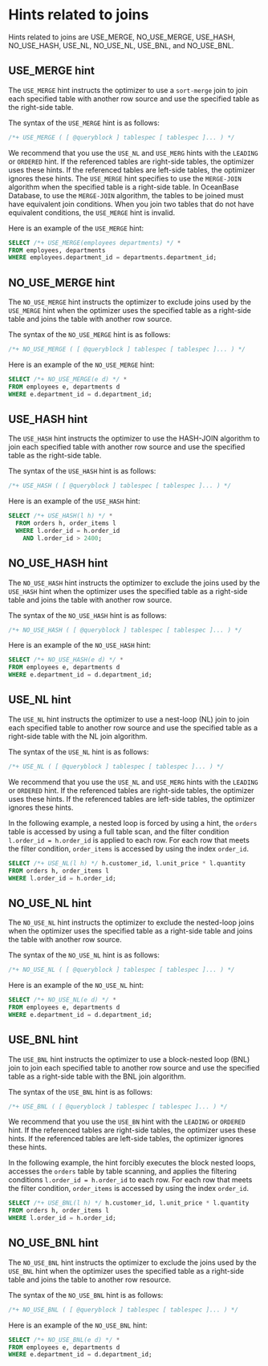 # Hints related to joins

Hints related to joins are USE_MERGE, NO_USE_MERGE, USE_HASH, NO_USE_HASH, USE_NL, NO_USE_NL, USE_BNL, and NO_USE_BNL.

## USE_MERGE hint

The `USE_MERGE` hint instructs the optimizer to use a `sort-merge` join to join each specified table with another row source and use the specified table as the right-side table.

The syntax of the `USE_MERGE` hint is as follows:

```sql
/*+ USE_MERGE ( [ @queryblock ] tablespec [ tablespec ]... ) */
```

We recommend that you use the `USE_NL` and `USE_MERG` hints with the `LEADING` or `ORDERED` hint. If the referenced tables are right-side tables, the optimizer uses these hints. If the referenced tables are left-side tables, the optimizer ignores these hints. The `USE_MERGE` hint specifies to use the `MERGE-JOIN` algorithm when the specified table is a right-side table. In OceanBase Database, to use the `MERGE-JOIN` algorithm, the tables to be joined must have equivalent join conditions. When you join two tables that do not have equivalent conditions, the `USE_MERGE` hint is invalid.

Here is an example of the `USE_MERGE` hint:

```sql
SELECT /*+ USE_MERGE(employees departments) */ *
FROM employees, departments
WHERE employees.department_id = departments.department_id;
```

## NO_USE_MERGE hint

The `NO_USE_MERGE` hint instructs the optimizer to exclude joins used by the `USE_MERGE` hint when the optimizer uses the specified table as a right-side table and joins the table with another row source.

The syntax of the `NO_USE_MERGE` hint is as follows:

```sql
/*+ NO_USE_MERGE ( [ @queryblock ] tablespec [ tablespec ]... ) */
```

Here is an example of the `NO_USE_MERGE` hint:

```sql
SELECT /*+ NO_USE_MERGE(e d) */ *
FROM employees e, departments d
WHERE e.department_id = d.department_id;
```

## USE_HASH hint

The `USE_HASH` hint instructs the optimizer to use the HASH-JOIN algorithm to join each specified table with another row source and use the specified table as the right-side table.

The syntax of the `USE_HASH` hint is as follows:

```sql
/*+ USE_HASH ( [ @queryblock ] tablespec [ tablespec ]... ) */
```

Here is an example of the `USE_HASH` hint:

```sql
SELECT /*+ USE_HASH(l h) */ *
  FROM orders h, order_items l
  WHERE l.order_id = h.order_id
    AND l.order_id > 2400;
```

## NO_USE_HASH hint

The `NO_USE_HASH` hint instructs the optimizer to exclude the joins used by the `USE_HASH` hint when the optimizer uses the specified table as a right-side table and joins the table with another row source.

The syntax of the `NO_USE_HASH` hint is as follows:

```sql
/*+ NO_USE_HASH ( [ @queryblock ] tablespec [ tablespec ]... ) */
```

Here is an example of the `NO_USE_HASH` hint:

```sql
SELECT /*+ NO_USE_HASH(e d) */ *
FROM employees e, departments d
WHERE e.department_id = d.department_id;
```

## USE_NL hint

The `USE_NL` hint instructs the optimizer to use a nest-loop (NL) join to join each specified table to another row source and use the specified table as a right-side table with the NL join algorithm.

The syntax of the `USE_NL` hint is as follows:

```sql
/*+ USE_NL ( [ @queryblock ] tablespec [ tablespec ]... ) */
```

We recommend that you use the `USE_NL` and `USE_MERG` hints with the `LEADING` or `ORDERED` hint. If the referenced tables are right-side tables, the optimizer uses these hints. If the referenced tables are left-side tables, the optimizer ignores these hints.

In the following example, a nested loop is forced by using a hint, the `orders` table is accessed by using a full table scan, and the filter condition `l.order_id = h.order_id` is applied to each row. For each row that meets the filter condition, `order_items` is accessed by using the index `order_id`.

```sql
SELECT /*+ USE_NL(l h) */ h.customer_id, l.unit_price * l.quantity
FROM orders h, order_items l
WHERE l.order_id = h.order_id;
```

## NO_USE_NL hint

The `NO_USE_NL` hint instructs the optimizer to exclude the nested-loop joins when the optimizer uses the specified table as a right-side table and joins the table with another row source.

The syntax of the `NO_USE_NL` hint is as follows:

```sql
/*+ NO_USE_NL ( [ @queryblock ] tablespec [ tablespec ]... ) */
```

Here is an example of the `NO_USE_NL` hint:

```sql
SELECT /*+ NO_USE_NL(e d) */ *
FROM employees e, departments d
WHERE e.department_id = d.department_id;
```

## USE_BNL hint

The `USE_BNL` hint instructs the optimizer to use a block-nested loop (BNL) join to join each specified table to another row source and use the specified table as a right-side table with the BNL join algorithm.

The syntax of the `USE_BNL` hint is as follows:

```sql
/*+ USE_BNL ( [ @queryblock ] tablespec [ tablespec ]... ) */
```

We recommend that you use the `USE_BN` hint with the `LEADING` or `ORDERED` hint. If the referenced tables are right-side tables, the optimizer uses these hints. If the referenced tables are left-side tables, the optimizer ignores these hints.

In the following example, the hint forcibly executes the block nested loops, accesses the `orders` table by table scanning, and applies the filtering conditions `l.order_id = h.order_id` to each row. For each row that meets the filter condition, `order_items` is accessed by using the index `order_id`.

```sql
SELECT /*+ USE_BNL(l h) */ h.customer_id, l.unit_price * l.quantity
FROM orders h, order_items l
WHERE l.order_id = h.order_id;
```

## NO_USE_BNL hint

The `NO_USE_BNL` hint instructs the optimizer to exclude the joins used by the `USE_BNL` hint when the optimizer uses the specified table as a right-side table and joins the table to another row resource.

The syntax of the `NO_USE_BNL` hint is as follows:

```sql
/*+ NO_USE_BNL ( [ @queryblock ] tablespec [ tablespec ]... ) */
```

Here is an example of the `NO_USE_BNL` hint:

```sql
SELECT /*+ NO_USE_BNL(e d) */ *
FROM employees e, departments d
WHERE e.department_id = d.department_id;
```
